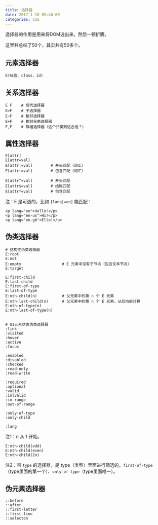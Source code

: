 ```yaml
---
title: 选择器
date: 2017-1-18 09:40:00
categories: CSS
---
```



选择器的作用是用来将DOM选出来，然后一顿折腾。

这里共总结了50个，其实共有50多个。


## 元素选择器

```
E(标签、class、id)
```


## 关系选择器

```
E F    # 后代选择器
E>F    # 子选择器
E~F    # 相邻选择器
E+F    # 相邻兄弟选择器
E,F    # 群组选择器（这个归类到这合适？）
```


## 属性选择器

```
E[attr]
E[attr=val]
E[attr|=val]        # 开头匹配（词汇）
E[attr~=val]        # 包含匹配（词汇）

E[attr^=val]        # 开头匹配
E[attr$=val]        # 结尾匹配
E[attr*=val]        # 包含匹配
```

注：E 是可选的，比如 `[lang|=en]` 能匹配：

```
<p lang="en">Hello!</p>
<p lang="en-us">Hi!</p>
<p lang="en-gb">Ello!</p>
```


## 伪类选择器

```
# 结构性伪类选择器
E:root
E:not
E:empty                  # E 元素中没有子节点（包含文本节点）
E:target

E:first-child
E:last-child
E:first-of-type
E:last-of-type
E:nth-child(n)           # 父元素中的第 n 个 E 元素
E:nth-last-child(n)      # 父元素中的第 n 个 E 元素，从后向前计算
E:nth-of-type(n)
E:nth-last-of-type(n)


# UI元素状态伪类选择器
:link
:visited
:hover
:active
:focus

:enabled
:disabled
:checked
:read-only
:read-write

:required
:optional
:valid
:inlvalid
:in-range
:out-of-range

:only-of-type
:only-child

:lang
```

注1：n 从 1 开始。

```
E:nth-child(odd)
E:nth-child(even)
E:nth-child(2n)
```

注2：带 `type` 的选择器，是 type（类型）里面进行筛选的，`first-of-type`（type里面的第一个）、`only-of-type`（type里面唯一）。


## 伪元素选择器

```
::before
::after
::first-letter
::first-line
::selecton
```
